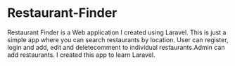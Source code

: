 # Restaurant-Finder
Restaurant Finder is a Web application I created using Laravel. This is just a simple app where you can search restaurants by location. User can register, login and add, edit and deletecomment to individual restaurants.Admin can add restaurants. I created this app to learn Laravel.
